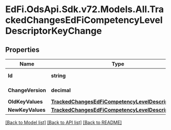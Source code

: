 # EdFi.OdsApi.Sdk.v72.Models.All.TrackedChangesEdFiCompetencyLevelDescriptorKeyChange

## Properties

Name | Type | Description | Notes
------------ | ------------- | ------------- | -------------
**Id** | **string** | Resource identifier | [optional] 
**ChangeVersion** | **decimal** | Change version | [optional] 
**OldKeyValues** | [**TrackedChangesEdFiCompetencyLevelDescriptorKey**](TrackedChangesEdFiCompetencyLevelDescriptorKey.md) |  | [optional] 
**NewKeyValues** | [**TrackedChangesEdFiCompetencyLevelDescriptorKey**](TrackedChangesEdFiCompetencyLevelDescriptorKey.md) |  | [optional] 

[[Back to Model list]](../../README.md#documentation-for-models) [[Back to API list]](../../README.md#documentation-for-api-endpoints) [[Back to README]](../../README.md)

